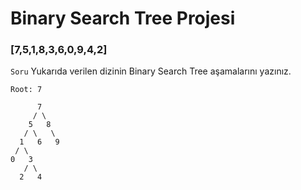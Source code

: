 # Binary Search Tree Projesi
### [7,5,1,8,3,6,0,9,4,2]

`Soru` Yukarıda verilen dizinin Binary Search Tree aşamalarını yazınız.
```
Root: 7

      7
     / \
    5   8
   / \   \
  1   6   9
 / \ 
0   3
   / \
  2   4
```
